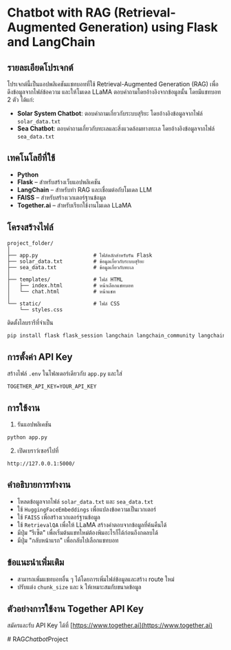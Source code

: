 # Chatbot with RAG (Retrieval-Augmented Generation) using Flask and LangChain

## รายละเอียดโปรเจกต์
โปรเจกต์นี้เป็นแอปพลิเคชันแชทบอทที่ใช้ Retrieval-Augmented Generation (RAG) เพื่อดึงข้อมูลจากไฟล์ข้อความ และให้โมเดล LLaMA ตอบคำถามโดยอ้างอิงจากข้อมูลนั้น โดยมีแชทบอท 2 ตัว ได้แก่:

- **Solar System Chatbot**: ตอบคำถามเกี่ยวกับระบบสุริยะ โดยอ้างอิงข้อมูลจากไฟล์ `solar_data.txt`
- **Sea Chatbot**: ตอบคำถามเกี่ยวกับทะเลและสิ่งแวดล้อมทางทะเล โดยอ้างอิงข้อมูลจากไฟล์ `sea_data.txt`

## เทคโนโลยีที่ใช้
- **Python**
- **Flask** – สำหรับสร้างเว็บแอปพลิเคชัน
- **LangChain** – สำหรับทำ RAG และเชื่อมต่อกับโมเดล LLM
- **FAISS** – สำหรับสร้างเวกเตอร์ฐานข้อมูล
- **Together.ai** – สำหรับเรียกใช้งานโมเดล LLaMA

## โครงสร้างไฟล์
```
project_folder/
│
├── app.py                  # ไฟล์หลักสำหรับรัน Flask
├── solar_data.txt          # ข้อมูลเกี่ยวกับระบบสุริยะ
├── sea_data.txt            # ข้อมูลเกี่ยวกับทะเล
│
├── templates/              # ไฟล์ HTML
│   ├── index.html          # หน้าเลือกแชทบอท
│   └── chat.html           # หน้าแชท
│
└── static/                 # ไฟล์ CSS
    └── styles.css
```

ติดตั้งไลบรารีที่จำเป็น
```bash
pip install flask flask_session langchain langchain_community langchain_together python-dotenv
```

## การตั้งค่า API Key
สร้างไฟล์ `.env` ในโฟลเดอร์เดียวกับ `app.py` และใส่
```
TOGETHER_API_KEY=YOUR_API_KEY
```

## การใช้งาน
1. รันแอปพลิเคชัน
```bash
python app.py
```

2. เปิดเบราว์เซอร์ไปที่
```
http://127.0.0.1:5000/
```

## คำอธิบายการทำงาน
- โหลดข้อมูลจากไฟล์ `solar_data.txt` และ `sea_data.txt`
- ใช้ `HuggingFaceEmbeddings` เพื่อแปลงข้อความเป็นเวกเตอร์
- ใช้ `FAISS` เพื่อสร้างเวกเตอร์ฐานข้อมูล
- ใช้ `RetrievalQA` เพื่อให้ LLaMA สร้างคำตอบจากข้อมูลที่ค้นคืนได้
- มีปุ่ม "รีเซ็ต" เพื่อเริ่มต้นแชทใหม่ต้องพิมอะไรก็ได้ก่อนถึงกดลบได้
- มีปุ่ม "กลับหน้าแรก" เพื่อกลับไปเลือกแชทบอท

## ข้อแนะนำเพิ่มเติม
- สามารถเพิ่มแชทบอทอื่น ๆ ได้โดยการเพิ่มไฟล์ข้อมูลและสร้าง route ใหม่
- ปรับแต่ง `chunk_size` และ `k` ให้เหมาะสมกับขนาดข้อมูล

## ตัวอย่างการใช้งาน Together API Key
สมัครและรับ API Key ได้ที่ [https://www.together.ai](https://www.together.ai)

#   R A G _ C h a t b o t _ P r o j e c t 
 
 
